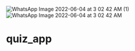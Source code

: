 ![WhatsApp Image 2022-06-04 at 3 02 42 AM (1)](https://user-images.githubusercontent.com/79888305/171960572-8060d53c-0ec9-43da-aa06-d79498dd7fac.jpeg)
![WhatsApp Image 2022-06-04 at 3 02 42 AM](https://user-images.githubusercontent.com/79888305/171960577-3d9c8359-ffe2-40d5-9b64-b203dbf516b2.jpeg)
# quiz_app
 
